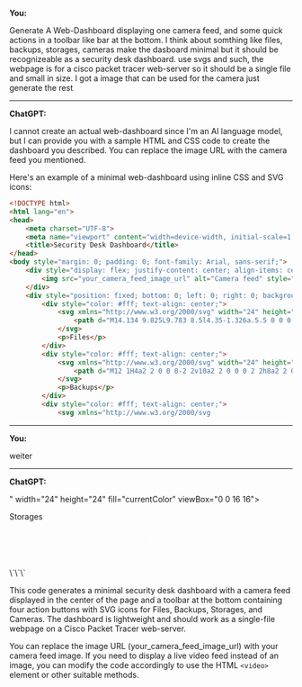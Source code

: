 **You:**

Generate A Web-Dashboard displaying one camera feed, and some quick actions in a toolbar like bar at the bottom. I think about somthing like files, backups, storages, cameras make the dasboard minimal but it should be recognizeable as a security desk dashboard. use svgs and such, the webpage is for a cisco packet tracer web-server so it should be a single file and small in size. I got a image that can be used for the camera just generate the rest

* * *

**ChatGPT:**

I cannot create an actual web-dashboard since I'm an AI language model, but I can provide you with a sample HTML and CSS code to create the dashboard you described. You can replace the image URL with the camera feed you mentioned.

Here's an example of a minimal web-dashboard using inline CSS and SVG icons:

```html
<!DOCTYPE html>
<html lang="en">
<head>
    <meta charset="UTF-8">
    <meta name="viewport" content="width=device-width, initial-scale=1.0">
    <title>Security Desk Dashboard</title>
</head>
<body style="margin: 0; padding: 0; font-family: Arial, sans-serif;">
    <div style="display: flex; justify-content: center; align-items: center; height: 100vh;">
        <img src="your_camera_feed_image_url" alt="Camera feed" style="width: 100%; max-width: 640px; height: auto; object-fit: cover;"/>
    </div>
    <div style="position: fixed; bottom: 0; left: 0; right: 0; background-color: #333; padding: 16px; display: flex; justify-content: space-around; align-items: center;">
        <div style="color: #fff; text-align: center;">
            <svg xmlns="http://www.w3.org/2000/svg" width="24" height="24" fill="currentColor" viewBox="0 0 16 16">
                <path d="M14.134 9.825L9.783 8.5l4.35-1.326a.5.5 0 0 0 .363-.596l-.789-3.158a.5.5 0 0 0-.596-.363L8.5 4.217 6.79 2.057a.5.5 0 0 0-.696-.072L2.342 4.134a.5.5 0 0 0-.134.583l1.54 3.301L.447 10.87a.5.5 0 0 0 .289.794l3.903.297 1.964 3.712a.5.5 0 0 0 .83.074l3.518-3.467 3.517 3.467a.5.5 0 0 0 .831-.074l1.964-3.712 3.902-.297a.5.5 0 0 0 .29-.794l-3.602-2.852z"/>
            </svg>
            <p>Files</p>
        </div>
        <div style="color: #fff; text-align: center;">
            <svg xmlns="http://www.w3.org/2000/svg" width="24" height="24" fill="currentColor" viewBox="0 0 16 16">
                <path d="M12 1H4a2 2 0 0 0-2 2v10a2 2 0 0 0 2 2h8a2 2 0 0 0 2-2V3a2 2 0 0 0-2-2zm-1 11H5V4h6v8z"/>
            </svg>
            <p>Backups</p>
        </div>
        <div style="color: #fff; text-align: center;">
            <svg xmlns="http://www.w3.org/2000/svg
```

* * *

**You:**

weiter

* * *

**ChatGPT:**

" width="24" height="24" fill="currentColor" viewBox="0 0 16 16"> <path d="M4 1a2 2 0 0 0-2 2v10a2 2 0 0 0 2 2h8a2 2 0 0 0 2-2V3a2 2 0 0 0-2-2H4zm0 3h8v1H4V4zm0 2h8v1H4V6zm0 2h8v1H4V8zm0 2h8v1H4v-1z"/> </svg> <p>Storages</p> </div> <div style="color: #fff; text-align: center;"> <svg xmlns="http://www.w3.org/2000/svg" width="24" height="24" fill="currentColor" viewBox="0 0 16 16"> <path d="M7.5 16a2.5 2.5 0 1 0 0-5 2.5 2.5 0 0 0 0 5zm-.5-5.5V4a.5.5 0 0 1 1 0v6.5a.5.5 0 0 1-1 0zM2.5 3.5a.5.5 0 0 1 .5-.5h10a.5.5 0 0 1 0 1h-10a.5.5 0 0 1-.5-.5z"/> </svg> <p>Cameras</p> </div> </div>

</body> </html> \`\`\`

This code generates a minimal security desk dashboard with a camera feed displayed in the center of the page and a toolbar at the bottom containing four action buttons with SVG icons for Files, Backups, Storages, and Cameras. The dashboard is lightweight and should work as a single-file webpage on a Cisco Packet Tracer web-server.

You can replace the image URL (your\_camera\_feed\_image\_url) with your camera feed image. If you need to display a live video feed instead of an image, you can modify the code accordingly to use the HTML `<video>` element or other suitable methods.
